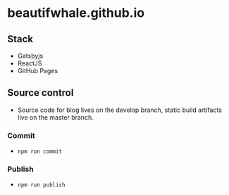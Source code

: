 # beautifwhale.github.io

## Stack

- Gatsbyjs
- ReactJS
- GitHub Pages

## Source control

- Source code for blog lives on the develop branch, static build artifacts live on the master branch.

### Commit

- `npm run commit`

### Publish

- `npm run publish`
